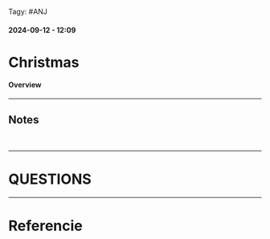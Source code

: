  Tagy: #ANJ 
#### 2024-09-12 - 12:09

# Christmas

#### Overview

****

## Notes

<br>

****

# QUESTIONS

****

# Referencie